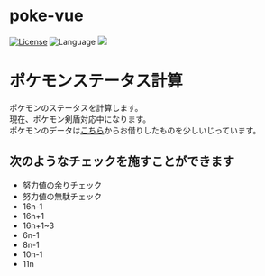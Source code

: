 # poke-vue

[![License](https://img.shields.io/badge/License-Apache%202.0-orange.svg)](https://opensource.org/licenses/Apache-2.0)
![Language](https://img.shields.io/badge/Language-TypeScript-blue)
<img src="https://img.shields.io/badge/-Vue.js-4FC08D.svg?logo=vue.js&style=plastic">

# ポケモンステータス計算

ポケモンのステータスを計算します。  
現在、ポケモン剣盾対応中になります。  
ポケモンのデータは[こちら](https://github.com/kotofurumiya/pokemon_data)からお借りしたものを少しいじっています。

## 次のようなチェックを施すことができます

- 努力値の余りチェック
- 努力値の無駄チェック
- 16n-1
- 16n+1
- 16n+1~3
- 6n-1
- 8n-1
- 10n-1
- 11n
